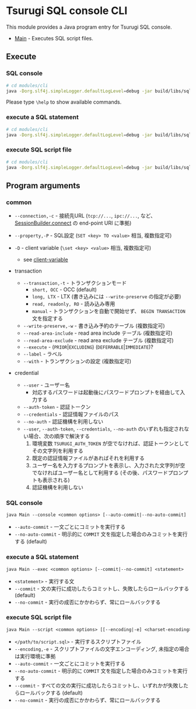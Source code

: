 # Tsurugi SQL console CLI

This module provides a Java program entry for Tsurugi SQL console.

* [Main] - Executes SQL script files.

[Main]:src/main/java/com/tsurugidb/console/cli/Main.java
[client-variable]:client-variable.md

## Execute

### SQL console

```sh
# cd modules/cli
java -Dorg.slf4j.simpleLogger.defaultLogLevel=debug -jar build/libs/sql-console-*-all.jar -c tcp://localhost:12345
```

Please type `\help` to show available commands.

### execute a SQL statement

```sh
# cd modules/cli
java -Dorg.slf4j.simpleLogger.defaultLogLevel=debug -jar build/libs/sql-console-*-all.jar --exec -c tcp://localhost:12345 "select * from test"
```

### execute SQL script file

```sh
# cd modules/cli
java -Dorg.slf4j.simpleLogger.defaultLogLevel=debug -jar build/libs/sql-console-*-all.jar --script -c tcp://localhost:12345 -e UTF-8 /path/to/script.sql
```

## Program arguments

### common

* `--connection,-c` - 接続先URL (`tcp://...`, `ipc://...`, など、 [SessionBuilder.connect](https://github.com/project-tsurugi/tsubakuro/blob/98fa342082af04cf927b875b9d898dd7961f575e/modules/session/src/main/java/com/nautilus_technologies/tsubakuro/low/common/SessionBuilder.java#L35-L45) の end-point URI に準拠)
* `--property,-P` - SQL設定 (`SET <key> TO <value>` 相当, 複数指定可)
* `-D` - client variable (`\set <key> <value>` 相当, 複数指定可)
  * see [client-variable]
* transaction
  * `--transaction,-t` - トランザクションモード
    * `short, OCC` - OCC (default)
    * `long, LTX` - LTX (書き込みには `--write-preserve` の指定が必要)
    * `read, readonly, RO` - 読み込み専用
    * `manual` - トランザクションを自動で開始せず、 `BEGIN TRANSACTION` 文を指定する
  * `--write-preserve,-w` - 書き込み予約のテーブル (複数指定可)
  * `--read-area-include` - read area include テーブル (複数指定可)
  * `--read-area-exclude` - read area exclude テーブル (複数指定可)
  * `--execute` - (`PRIOR`|`EXCLUDING`) (`DEFERRABLE`|`IMMEDIATE`)?
  * `--label` - ラベル
  * `--with` - トランザクションの設定 (複数指定可)
* credential

  * `--user` - ユーザー名
    * 対応するパスワードは起動後にパスワードプロンプトを経由して入力する
  * `--auth-token` - 認証トークン
  * `--credentials` - 認証情報ファイルのパス
  * `--no-auth` - 認証機構を利用しない
  * `--user`, `--auth-token`, `--credentials`, `--no-auth` のいずれも指定されない場合、次の順序で解決する
    1. 環境変数 `TSURUGI_AUTH_TOKEN` が空でなければ、認証トークンとしてその文字列を利用する
    2. 既定の認証情報ファイルがあればそれを利用する
    3. ユーザー名を入力するプロンプトを表示し、入力された文字列が空でなければユーザー名として利用する (その後、パスワードプロンプトも表示される)
    4. 認証機構を利用しない

### SQL console

```txt
java Main --console <common options> [--auto-commit|--no-auto-commit]
```

* `--auto-commit` - 一文ごとにコミットを実行する
* `--no-auto-commit` - 明示的に `COMMIT` 文を指定した場合のみコミットを実行する (default)

### execute a SQL statement

```txt
java Main --exec <common options> [--commit|--no-commit] <statement>
```

* `<statement>` - 実行する文
* `--commit` - 文の実行に成功したらコミットし、失敗したらロールバックする (default)
* `--no-commit` - 実行の成否にかかわらず、常にロールバックする

### execute SQL script file

```txt
java Main --script <common options> [[--encoding|-e] <charset-encoding>] [--auto-commit|--no-auto-commit|--commit|--no-commit] </path/to/script.sql>
```

* `</path/to/script.sql>` - 実行するスクリプトファイル
* `--encoding,-e` - スクリプトファイルの文字エンコーディング, 未指定の場合は実行環境に準拠
* `--auto-commit` - 一文ごとにコミットを実行する
* `--no-auto-commit` - 明示的に `COMMIT` 文を指定した場合のみコミットを実行する
* `--commit` - すべての文の実行に成功したらコミットし、いずれかが失敗したらロールバックする (default)
* `--no-commit` - 実行の成否にかかわらず、常にロールバックする

